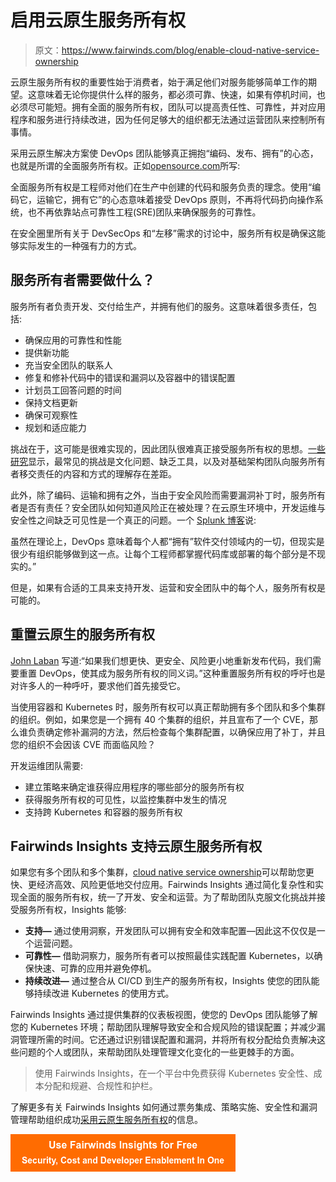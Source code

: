 # 启用云原生服务所有权

> 原文：<https://www.fairwinds.com/blog/enable-cloud-native-service-ownership>

 云原生服务所有权的重要性始于消费者，始于满足他们对服务能够简单工作的期望。这意味着无论你提供什么样的服务，都必须可靠、快速，如果有停机时间，也必须尽可能短。拥有全面的服务所有权，团队可以提高责任性、可靠性，并对应用程序和服务进行持续改进，因为任何足够大的组织都无法通过运营团队来控制所有事情。

采用云原生解决方案使 DevOps 团队能够真正拥抱“编码、发布、拥有”的心态，也就是所谓的全面服务所有权。正如[opensource.com](https://opensource.com/article/19/9/code-it-ship-it-own-it-fso)所写:

全面服务所有权是工程师对他们在生产中创建的代码和服务负责的理念。使用“编码它，运输它，拥有它”的心态意味着接受 DevOps 原则，不再将代码扔向操作系统，也不再依靠站点可靠性工程(SRE)团队来确保服务的可靠性。

在安全圈里所有关于 DevSecOps 和“左移”需求的讨论中，服务所有权是确保这能够实际发生的一种强有力的方式。

## 服务所有者需要做什么？

服务所有者负责开发、交付给生产，并拥有他们的服务。这意味着很多责任，包括:

*   确保应用的可靠性和性能
*   提供新功能
*   充当安全团队的联系人
*   修复和修补代码中的错误和漏洞以及容器中的错误配置
*   计划员工回答问题的时间
*   保持文档更新
*   确保可观察性
*   规划和适应能力

挑战在于，这可能是很难实现的，因此团队很难真正接受服务所有权的思想。[一些研究](https://www.effx.com/blog/service-ownership-in-a-microservices-world)显示，最常见的挑战是文化问题、缺乏工具，以及对基础架构团队向服务所有者移交责任的内容和方式的理解存在差距。

此外，除了编码、运输和拥有之外，当由于安全风险而需要漏洞补丁时，服务所有者是否有责任？安全团队如何知道风险正在被处理？在云原生环境中，开发运维与安全性之间缺乏可见性是一个真正的问题。一个 [Splunk 博客](https://victorops.com/blog/application-service-ownership-in-devops)说:

虽然在理论上，DevOps 意味着每个人都“拥有”软件交付领域内的一切，但现实是很少有组织能够做到这一点。让每个工程师都掌握代码库或部署的每个部分是不现实的。”

但是，如果有合适的工具来支持开发、运营和安全团队中的每个人，服务所有权是可能的。

## 重置云原生的服务所有权

[John Laban](https://www.opslevel.com/blog/taking-back-devops/) 写道:“如果我们想更快、更安全、风险更小地重新发布代码，我们需要重置 DevOps，使其成为服务所有权的同义词。”这种重置服务所有权的呼吁也是对许多人的一种呼吁，要求他们首先接受它。

当使用容器和 Kubernetes 时，服务所有权可以真正帮助拥有多个团队和多个集群的组织。例如，如果您是一个拥有 40 个集群的组织，并且宣布了一个 CVE，那么谁负责确定修补漏洞的方法，然后检查每个集群配置，以确保应用了补丁，并且您的组织不会因该 CVE 而面临风险？

开发运维团队需要:

*   建立策略来确定谁获得应用程序的哪些部分的服务所有权
*   获得服务所有权的可见性，以监控集群中发生的情况
*   支持跨 Kubernetes 和容器的服务所有权

## Fairwinds Insights 支持云原生服务所有权

如果您有多个团队和多个集群，[cloud native service ownership](/cloud-native-service-ownership)可以帮助您更快、更经济高效、风险更低地交付应用。Fairwinds Insights 通过简化复杂性和实现全面的服务所有权，统一了开发、安全和运营。为了帮助团队克服文化挑战并接受服务所有权，Insights 能够:

*   **支持—** 通过使用洞察，开发团队可以拥有安全和效率配置—因此这不仅仅是一个运营问题。
*   **可靠性—** 借助洞察力，服务所有者可以按照最佳实践配置 Kubernetes，以确保快速、可靠的应用并避免停机。
*   **持续改进—** 通过整合从 CI/CD 到生产的服务所有权，Insights 使您的团队能够持续改进 Kubernetes 的使用方式。

Fairwinds Insights 通过提供集群的仪表板视图，使您的 DevOps 团队能够了解您的 Kubernetes 环境；帮助团队理解导致安全和合规风险的错误配置；并减少漏洞管理所需的时间。它还通过识别错误配置和漏洞，并将所有权分配给负责解决这些问题的个人或团队，来帮助团队处理管理文化变化的一些更棘手的方面。

> 使用 Fairwinds Insights，在一个平台中免费获得 Kubernetes 安全性、成本分配和规避、合规性和护栏。

了解更多有关 Fairwinds Insights 如何通过票务集成、策略实施、安全性和漏洞管理帮助组织成功[采用云原生服务所有权](/cloud-native-service-ownership)的信息。

[![Use Fairwinds Insights for Free Security, Cost and Developer Enablement In One](img/7c86296320eb01b215d8e2755e9c5b9d.png)](https://cta-redirect.hubspot.com/cta/redirect/2184645/34aa4987-a1f9-438a-a145-d7d82d5c479a)
